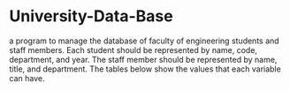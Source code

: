 # University-Data-Base

a program to manage the database of faculty of engineering students and staff members. Each student should be represented by name, code, department, and year. The staff member should be represented by name, title, and department.
The tables below show the values that each variable can have.
